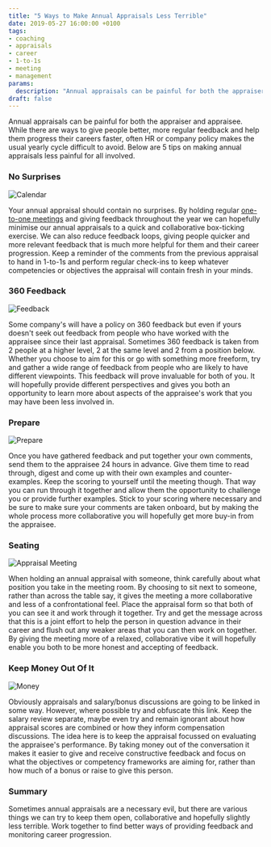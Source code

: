 ```yaml
---
title: "5 Ways to Make Annual Appraisals Less Terrible"
date: 2019-05-27 16:00:00 +0100
tags:
- coaching
- appraisals
- career
- 1-to-1s
- meeting
- management
params:
  description: "Annual appraisals can be painful for both the appraiser and appraisee. While there are ways to give people better, more regular feedback and help them progress their careers faster, often HR or company policy makes the usual yearly cycle difficult to avoid. Below are 5 tips on making annual appraisals less painful for all involved."
draft: false
---
```

Annual appraisals can be painful for both the appraiser and appraisee. While there are ways to give people better, more regular feedback and help them progress their careers faster, often HR or company policy makes the usual yearly cycle difficult to avoid. Below are 5 tips on making annual appraisals less painful for all involved.
<!--more-->
### No Surprises

![Calendar](/img/calendar.jpg)

Your annual appraisal should contain no surprises. By holding regular [one-to-one meetings](https://www.alecburton.co.uk/2019/1-to-1s/) and giving feedback throughout the year we can hopefully minimise our annual appraisals to a quick and collaborative box-ticking exercise. We can also reduce feedback loops, giving people quicker and more relevant feedback that is much more helpful for them and their career progression. Keep a reminder of the comments from the previous appraisal to hand in 1-to-1s and perform regular check-ins to keep whatever competencies or objectives the appraisal will contain fresh in your minds.

### 360 Feedback

![Feedback](/img/feedback.jpg)

Some company's will have a policy on 360 feedback but even if yours doesn't seek out feedback from people who have worked with the appraisee since their last appraisal. Sometimes 360 feedback is taken from 2 people at a higher level, 2 at the same level and 2 from a position below. Whether you choose to aim for this or go with something more freeform, try and gather a wide range of feedback from people who are likely to have different viewpoints. This feedback will prove invaluable for both of you. It will hopefully provide different perspectives and gives you both an opportunity to learn more about aspects of the appraisee's work that you may have been less involved in.

### Prepare

![Prepare](/img/prepare.jpg)

Once you have gathered feedback and put together your own comments, send them to the appraisee 24 hours in advance. Give them time to read through, digest and come up with their own examples and counter-examples. Keep the scoring to yourself until the meeting though. That way you can run through it together and allow them the opportunity to challenge you or provide further examples. Stick to your scoring where necessary and be sure to make sure your comments are taken onboard, but by making the whole process more collaborative you will hopefully get more buy-in from the appraisee.

### Seating

![Appraisal Meeting](/img/one-to-one.jpg)

When holding an annual appraisal with someone, think carefully about what position you take in the meeting room. By choosing to sit next to someone, rather than across the table say, it gives the meeting a more collaborative and less of a confrontational feel. Place the appraisal form so that both of you can see it and work through it together. Try and get the message across that this is a joint effort to help the person in question advance in their career and flush out any weaker areas that you can then work on together. By giving the meeting more of a relaxed, collaborative vibe it will hopefully enable you both to be more honest and accepting of feedback.

### Keep Money Out Of It

![Money](/img/money.jpg)

Obviously appraisals and salary/bonus discussions are going to be linked in some way. However, where possible try and obfuscate this link. Keep the salary review separate, maybe even try and remain ignorant about how appraisal scores are combined or how they inform compensation discussions. The idea here is to keep the appraisal focussed on evaluating the appraisee's performance. By taking money out of the conversation it makes it easier to give and receive constructive feedback and focus on what the objectives or competency frameworks are aiming for, rather than how much of a bonus or raise to give this person.

### Summary

Sometimes annual appraisals are a necessary evil, but there are various things we can try to keep them open, collaborative and hopefully slightly less terrible. Work together to find better ways of providing feedback and monitoring career progression.